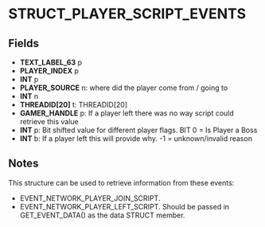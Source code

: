 # STRUCT_PLAYER_SCRIPT_EVENTS

## Fields
* **TEXT_LABEL_63** p
* **PLAYER_INDEX** p
* **INT** p
* **PLAYER_SOURCE** n: where did the player come from / going to
* **INT** n
* **THREADID[20]** t: THREADID[20]
* **GAMER_HANDLE** p: If a player left there was no way script could retrieve this value
* **INT** p: Bit shifted value for different player flags. BIT 0 = Is Player a Boss
* **INT** b: If a player left this will provide why. -1 = unknown/invalid reason

## Notes
This structure can be used to retrieve information from these events:
- EVENT_NETWORK_PLAYER_JOIN_SCRIPT.
- EVENT_NETWORK_PLAYER_LEFT_SCRIPT.
Should be passed in GET_EVENT_DATA() as the data STRUCT member.